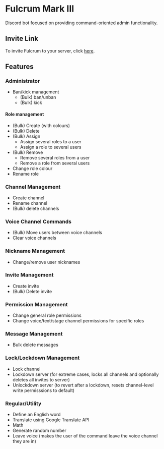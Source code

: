 # Fulcrum Mark III

Discord bot focused on providing command-oriented admin functionality.

## Invite Link

To invite Fulcrum to your server, click
[here](https://discord.com/api/oauth2/authorize?client_id=827156281164955679&permissions=8&scope=applications.commands%20bot).

## Features

### Administrator

- Ban/kick management
  - (Bulk) ban/unban
  - (Bulk) kick

#### Role management

- (Bulk) Create (with colours)
- (Bulk) Delete
- (Bulk) Assign
  - Assign several roles to a user
  - Assign a role to several users
- (Bulk) Remove
  - Remove several roles from a user
  - Remove a role from several users
- Change role colour
- Rename role

### Channel Management

- Create channel
- Rename channel
- (Bulk) delete channels

### Voice Channel Commands

- (Bulk) Move users between voice channels
- Clear voice channels

### Nickname Management

- Change/remove user nicknames

### Invite Management

- Create invite
- (Bulk) Delete invite

### Permission Management

- Change general role permissions
- Change voice/text/stage channel permissions for specific roles

### Message Management

- Bulk delete messages

### Lock/Lockdown Management

- Lock channel
- Lockdown server (for extreme cases, locks all channels and optionally deletes all invites to server)
- Unlockdown server (to revert after a lockdown, resets channel-level write permisssions to default)

### Regular/Utility

- Define an English word
- Translate using Google Translate API
- Math
- Generate random number
- Leave voice (makes the user of the command leave the voice channel they are in)
